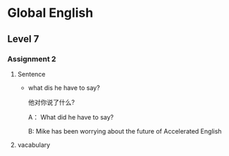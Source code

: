 # Global English 

## Level 7

### Assignment 2

1. Sentence

    - what dis he have to say?

        他对你说了什么?

        A： What did he have to say?

        B: Mike has been worrying about the future of Accelerated English

2. vacabulary 

    